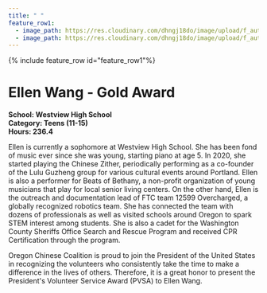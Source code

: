 ```yaml
---
title: " "
feature_row1:
  - image_path: https://res.cloudinary.com/dhngj18do/image/upload/f_auto,q_auto/v1/images/pvsa/2024_Ellen_Wang
  - image_path: https://res.cloudinary.com/dhngj18do/image/upload/f_auto,q_auto/v1/images/activities/year_2024
---
```


{% include feature_row id="feature_row1"%}

# Ellen Wang - Gold Award

**School: Westview High School**  
**Category: Teens (11-15)**  
**Hours: 236.4**  

Ellen is currently a sophomore at Westview High School. She has been fond of music ever since she was young, starting piano at age 5. In 2020, she started playing the Chinese Zither, periodically performing as a co-founder of the Lulu Guzheng group for various cultural events around Portland. Ellen is also a performer for Beats of Bethany, a non-profit organization of young musicians that play for local senior living centers.
On the other hand, Ellen is the outreach and documentation lead of FTC team 12599 Overcharged, a globally recognized robotics team. She has connected the team with dozens of professionals as well as visited schools around Oregon to spark STEM interest among students. She is also a cadet for the Washington County Sheriffs Office Search and Rescue Program and received CPR Certification through the program.

Oregon Chinese Coalition is proud to join the President of the United States in recognizing the volunteers who consistently take the time to make a difference in the lives of others. Therefore, it is a great honor to present the President's Volunteer Service Award (PVSA) to Ellen Wang.
